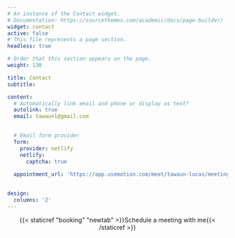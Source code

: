 ```yaml
---
# An instance of the Contact widget.
# Documentation: https://sourcethemes.com/academic/docs/page-builder/
widget: contact
active: false
# This file represents a page section.
headless: true

# Order that this section appears on the page.
weight: 130

title: Contact
subtitle:

content:
  # Automatically link email and phone or display as text?
  autolink: true
  email: tawaunl@gmail.com
  

  # Email form provider
  form:
    provider: netlify
    netlify:
      captcha: true
  
  appointment_url: 'https://app.usemotion.com/meet/tawaun-lucas/meeting'

  
design:
  columns: '2'
---
```


<center> 

<i class="fa fa-calendar" aria-hidden="true" style="color:#035AA6"></i> {{< staticref "booking" "newtab" >}}Schedule a meeting with me{{< /staticref >}} 

</center>

